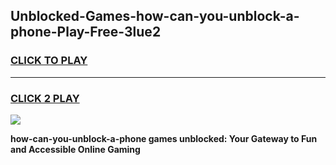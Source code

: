
## Unblocked-Games-how-can-you-unblock-a-phone-Play-Free-3lue2
<h3>
<a href="https://premium76.site?title=how-can-you-unblock-a-phone&ref=10A">CLICK TO PLAY</a></h3>
<hr>

<h3>
<a href="https://premium76.site?title=how-can-you-unblock-a-phone&ref=10A">CLICK 2 PLAY</a>
  
</h3>

<a href="https://premium76.site?title=how-can-you-unblock-a-phone&ref=10A"><img src="https://clearcache.store/games.png"></a>


**how-can-you-unblock-a-phone games unblocked: Your Gateway to Fun and Accessible Online Gaming**
